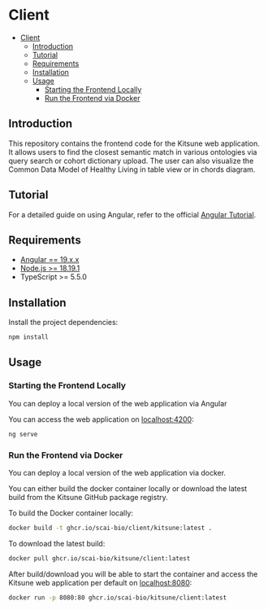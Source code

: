 # Client

- [Client](#client)
  - [Introduction](#introduction)
  - [Tutorial](#tutorial)
  - [Requirements](#requirements)
  - [Installation](#installation)
  - [Usage](#usage)
    - [Starting the Frontend Locally](#starting-the-frontend-locally)
    - [Run the Frontend via Docker](#run-the-frontend-via-docker)

## Introduction

This repository contains the frontend code for the Kitsune web application. It allows users to find the closest semantic match in various ontologies via query search or cohort dictionary upload. The user can also visualize the Common Data Model of Healthy Living in table view or in chords diagram.

## Tutorial

For a detailed guide on using Angular, refer to the official [Angular Tutorial](https://angular.dev/tutorial).

## Requirements

- [Angular == 19.x.x](https://angular.dev/installation)
- [Node.js >= 18.19.1](https://nodejs.org/en/download/package-manager)
- TypeScript >= 5.5.0

## Installation

Install the project dependencies:

```bash
npm install
```

## Usage

### Starting the Frontend Locally

You can deploy a local version of the web application via Angular

You can access the web application on [localhost:4200](http://localhost:4200):

```bash
ng serve
```

### Run the Frontend via Docker

You can deploy a local version of the web application via docker.

You can either build the docker container locally or download the latest build from the Kitsune GitHub package registry.

To build the Docker container locally:

```bash
docker build -t ghcr.io/scai-bio/client/kitsune:latest .
```

To download the latest build:

```bash
docker pull ghcr.io/scai-bio/kitsune/client:latest
```

After build/download you will be able to start the container and access the Kitsune web application per default on [localhost:8080](http://localhost:8080/):

```bash
docker run -p 8080:80 ghcr.io/scai-bio/kitsune/client:latest
```
